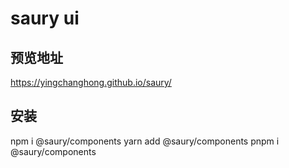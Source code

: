 # saury ui

## 预览地址
https://yingchanghong.github.io/saury/

## 安装
npm i @saury/components
yarn add @saury/components
pnpm i @saury/components
